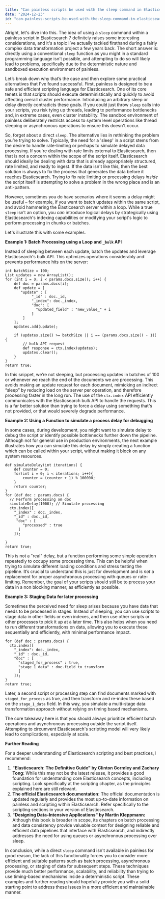 ```yaml
---
title: "Can painless scripts be used with the sleep command in Elasticsearch 7?"
date: "2024-12-23"
id: "can-painless-scripts-be-used-with-the-sleep-command-in-elasticsearch-7"
---
```


Alright, let's dive into this. The idea of using a `sleep` command within a painless script in Elasticsearch 7 definitely raises some interesting considerations, and it's a topic I’ve actually tackled firsthand during a fairly complex data transformation project a few years back. The short answer is: directly using a conventional `sleep` function as you might in a standard programming language isn't possible, and attempting to do so will likely lead to problems, specifically due to the deterministic nature and sandboxed execution environment of painless.

Let’s break down why that’s the case and then explore some practical alternatives that I've found successful. First, painless is designed to be a safe and efficient scripting language for Elasticsearch. One of its core tenets is that scripts should execute deterministically and quickly to avoid affecting overall cluster performance. Introducing an arbitrary sleep or delay directly contradicts these goals. If you could just throw `sleep` calls into your scripts, you risk tying up threads, leading to performance bottlenecks and, in extreme cases, even cluster instability. The sandbox environment of painless deliberately restricts access to system level operations like thread sleeping or asynchronous operations to ensure this doesn't occur.

So, forget about a direct `sleep`. The alternative lies in rethinking the problem you’re trying to solve. Typically, the need for a 'sleep' in a script stems from the desire to handle rate-limiting or perhaps to simulate delayed data processing. If you're dealing with rate limits external to Elasticsearch, then that is not a concern within the scope of the script itself. Elasticsearch should ideally be dealing with data that is already appropriately structured, rate limited, and ready to ingest. If the data isn't like this, then the best solution is always to fix the process that generates the data before it reaches Elasticsearch. Trying to fix rate limiting or processing delays *inside* the script itself is attempting to solve a problem in the wrong place and is an anti-pattern.

However, sometimes you do have scenarios where it seems a delay might be useful – for example, if you want to batch updates within the same script, and avoid hammering the Elasticsearch server within a loop. While a true `sleep` isn’t an option, you *can* introduce logical delays by strategically using Elasticsearch's indexing capabilities or modifying your script's logic to perform processing in chunks or batches.

Let's illustrate this with some examples.

**Example 1: Batch Processing using a Loop and `_bulk` API**

Instead of sleeping between each update, batch the updates and leverage Elasticsearch's bulk API. This optimizes operations considerably and prevents performance hits on the server:

```painless
int batchSize = 100;
List updates = new ArrayList();
for (int i = 0; i < params.docs.size(); i++) {
    def doc = params.docs[i];
    def update = [
       "update" : [
            "_id" : doc._id,
            "_index": doc._index,
            "doc": [
              "updated_field" : "new_value_" + i
            ]
        ]
    ];
    updates.add(update);

    if (updates.size() >= batchSize || i == (params.docs.size() - 1)) {
        // bulk API request
        def response = ctx.index(updates);
        updates.clear();
    }
}
return true;
```

In this snippet, we’re not sleeping, but processing updates in batches of 100 or whenever we reach the end of the documents we are processing. This avoids making an update request for each document, mimicking an indirect “sleep” by reducing load on the server per operation, and therefore processing faster in the long run. The use of the `ctx.index` API efficiently communicates with the Elasticsearch bulk API to handle the requests. This is a far better solution than trying to force a delay using something that's not provided, or that would severely degrade performance.

**Example 2: Using a Function to simulate a process delay for debugging**

In some cases, during development, you might want to simulate delay to debug the script or identify possible bottlenecks further down the pipeline. Although not for general use in production environments, the next example illustrates how you can simulate this delay by simply creating a function which can be called within your script, without making it block on any system resources.

```painless
def simulateDelay(int iterations) {
    def counter = 0;
    for(int i = 0; i < iterations; i++){
        counter = (counter + 1) % 100000;
    }
    return counter;
}
for (def doc : params.docs) {
  // Perform processing on doc
  simulateDelay(1000); // Simulate processing
  ctx.index([
    "_index" : doc._index,
    "_id" : doc._id,
     "doc" : [
        "processed" : true
      ]
    ]);

}
return true;
```

This is not a "real" delay, but a function performing some simple operation repeatedly to occupy some processing time. This can be helpful when trying to simulate different loading conditions and stress testing the pipeline. It’s crucial to understand this is just for development and is *not* a replacement for proper asynchronous processing with queues or rate-limiting. Remember, the goal of your scripts should still be to process your data in a non blocking manner, as efficiently as possible.

**Example 3: Staging Data for later processing**

Sometimes the perceived need for sleep arises because you have data that needs to be processed in stages. Instead of sleeping, you can use scripts to stage data in other fields or even indexes, and then use other scripts or other processes to pick it up at a later time. This also helps when you need to run different transformations on data, allowing you to execute these sequentially and efficiently, with minimal performance impact.

```painless
for (def doc : params.docs) {
  ctx.index([
    "_index": doc._index,
    "_id" : doc._id,
    "doc" : [
      "staged_for_process" : true,
      "stage_1_data" : doc.field_to_transform
      ]
    ]);
}
return true;
```

Later, a second script or processing step can find documents marked with `staged_for_process` as true, and then transform and re-index these based on the `stage_1_data` field. In this way, you simulate a multi-stage data transformation approach without relying on timing based mechanisms.

The core takeaway here is that you should always prioritize efficient batch operations and asynchronous processing outside the script itself. Attempting to circumvent Elasticsearch's scripting model will very likely lead to complications, especially at scale.

**Further Reading**

For a deeper understanding of Elasticsearch scripting and best practices, I recommend:

1.  **"Elasticsearch: The Definitive Guide" by Clinton Gormley and Zachary Tong:** While this may not be the latest release, it provides a good foundation for understanding core Elasticsearch concepts, including scripting. Look specifically at the scripting chapter, as the principles explained here are still relevant.
2.  **The official Elasticsearch documentation:** The official documentation is updated regularly and provides the most up-to-date information on painless and scripting within Elasticsearch. Refer specifically to the scripting sections in your version of Elasticsearch.
3.  **"Designing Data-Intensive Applications" by Martin Kleppmann:** Although this book is broader in scope, its chapters on batch processing and data consistency provide valuable context for designing reliable and efficient data pipelines that interface with Elasticsearch, and indirectly addresses the need for using queues or asynchronous processing over sleep.

In conclusion, while a direct `sleep` command isn't available in painless for good reason, the lack of this functionality forces you to consider more efficient and suitable patterns such as batch processing, asynchronous processing, or staging of data for subsequent steps. These techniques provide much better performance, scalability, and reliability than trying to use timing-based mechanisms inside a deterministic script. These examples and further reading should hopefully provide you with a solid starting point to address these issues in a more efficient and maintainable manner.

